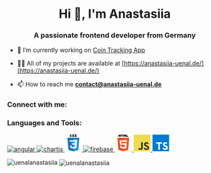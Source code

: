 <h1 align="center">Hi 👋, I'm Anastasiia</h1>
<h3 align="center">A passionate frontend developer from Germany</h3>

- 🔭 I’m currently working on [Coin Tracking App](https://github.com/UenalAnastasiia/C-Track)

- 👨‍💻 All of my projects are available at [https://anastasiia-uenal.de/](https://anastasiia-uenal.de/)

- 📫 How to reach me **contact@anastasiia-uenal.de**

<h3 align="left">Connect with me:</h3>
<p align="left">
</p>

<h3 align="left">Languages and Tools:</h3>
<p align="left"> <a href="https://angular.io" target="_blank" rel="noreferrer"> <img src="https://angular.io/assets/images/logos/angular/angular.svg" alt="angular" width="40" height="40"/> </a> <a href="https://www.chartjs.org" target="_blank" rel="noreferrer"> <img src="https://www.chartjs.org/media/logo-title.svg" alt="chartjs" width="40" height="40"/> </a> <a href="https://www.w3schools.com/css/" target="_blank" rel="noreferrer"> <img src="https://raw.githubusercontent.com/devicons/devicon/master/icons/css3/css3-original-wordmark.svg" alt="css3" width="40" height="40"/> </a> <a href="https://firebase.google.com/" target="_blank" rel="noreferrer"> <img src="https://www.vectorlogo.zone/logos/firebase/firebase-icon.svg" alt="firebase" width="40" height="40"/> </a> <a href="https://www.w3.org/html/" target="_blank" rel="noreferrer"> <img src="https://raw.githubusercontent.com/devicons/devicon/master/icons/html5/html5-original-wordmark.svg" alt="html5" width="40" height="40"/> </a> <a href="https://developer.mozilla.org/en-US/docs/Web/JavaScript" target="_blank" rel="noreferrer"> <img src="https://raw.githubusercontent.com/devicons/devicon/master/icons/javascript/javascript-original.svg" alt="javascript" width="40" height="40"/> </a> <a href="https://www.typescriptlang.org/" target="_blank" rel="noreferrer"> <img src="https://raw.githubusercontent.com/devicons/devicon/master/icons/typescript/typescript-original.svg" alt="typescript" width="40" height="40"/> </a> </p>

<p><img align="left" src="https://github-readme-stats.vercel.app/api/top-langs?username=uenalanastasiia&show_icons=true&locale=en&layout=compact&theme=buefy" alt="uenalanastasiia" /></p>

<p>&nbsp;<img align="center" src="https://github-readme-stats.vercel.app/api?username=uenalanastasiia&show_icons=true&locale=en&theme=buefy" alt="uenalanastasiia" /></p>
